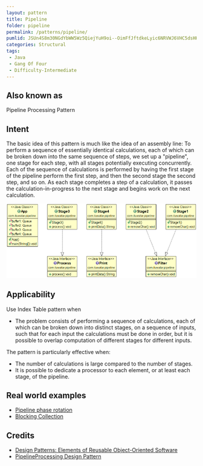 ```yaml
---
layout: pattern
title: Pipeline
folder: pipeline
permalink: /patterns/pipeline/
pumlid: JSUn4S8m30NGdYbWW5Wz5QiejYuH9oi--OimFfJftdkeLyic6NRVWJ6VHC5dsHHxhZabwk4GHwb79xKy6HpqvWylJQPklWm697nIv_a7gJVvWbSJ4jHBIqOl8xlTNl83
categories: Structural
tags:
 - Java
 - Gang Of Four
 - Difficulty-Intermediate
---
```


## Also known as
Pipeline Processing Pattern

## Intent
The basic idea of this pattern is much like the idea of an assembly line: To perform a sequence of essentially identical calculations, each of which can be broken down into the same sequence of steps, we set up a "pipeline", one stage for each step, with all stages potentially executing concurrently. Each of the sequence of calculations is performed by having the first stage of the pipeline perform the first step, and then the second stage the second step, and so on. As each stage completes a step of a calculation, it passes the calculation-in-progress to the next stage and begins work on the next calculation.

![alt text](./etc/pipeline.png "Pipeline")

## Applicability
Use Index Table pattern when

* The problem consists of performing a sequence of calculations, each of which can be broken down into distinct stages, on a sequence of inputs, such that for each input the calculations must be done in order, but it is possible to overlap computation of different stages for different inputs.

The pattern is particularly effective when:
* The number of calculations is large compared to the number of stages.
* It is possible to dedicate a processor to each element, or at least each stage, of the pipeline.

## Real world examples

* [Pipeline phase rotation](http://www.cs.cmu.edu/afs/cs.cmu.edu/project/iwarp/member/fx/public/www/phase1.html)
* [Blocking Collection](https://msdn.microsoft.com/en-us/library/dd267312(v=vs.110).aspx)

## Credits

* [Design Patterns: Elements of Reusable Object-Oriented Software](http://www.amazon.com/Design-Patterns-Elements-Reusable-Object-Oriented/dp/0201633612)
* [PipelineProcessing Design Pattern](https://www.cise.ufl.edu/research/ParallelPatterns/PatternLanguage/AlgorithmStructure/Pipeline.htm)

